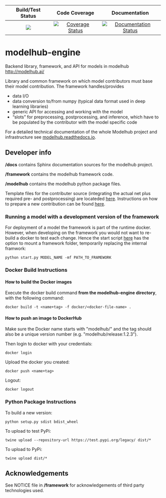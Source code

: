 |                                                       Build/Test Status                                                       |                                                                                           Code Coverage                                                                                           |                                                                    Documentation                                                                    |
| :---------------------------------------------------------------------------------------------------------------------------: | :-----------------------------------------------------------------------------------------------------------------------------------------------------------------------------------------------: | :-------------------------------------------------------------------------------------------------------------------------------------------------: |
| [![](https://travis-ci.org/modelhub-ai/modelhub-engine.svg?branch=master)](https://travis-ci.org/modelhub-ai/modelhub-engine) | [![Coverage Status](https://coveralls.io/repos/github/modelhub-ai/modelhub-engine/badge.svg?branch=master&service=github)](https://coveralls.io/github/modelhub-ai/modelhub-engine?branch=master) | [![Documentation Status](https://readthedocs.org/projects/modelhub/badge/?version=latest)](https://modelhub.readthedocs.io/en/latest/?badge=latest) |

# modelhub-engine

Backend library, framework, and API for models in modelhub http://modelhub.ai/

Library and common framework on which model contributors must base their model contribution. The framework handles/provides

* data I/O
* data conversion to/from numpy (typical data format used in deep learning libraries)
* generic API for accessing and working with the model
* “slots” for preprocessing, postprocessing, and inference, which have to be populated by the contributor with the model specific code

For a detailed technical documentation of the whole Modelhub project and infrastructure see [modelhub.readthedocs.io](http://modelhub.readthedocs.io).

## Developer info

**/docs** contains Sphinx documentation sources for the modelhub project.

**/framework** contains the modelhub framework code.

**/modelhub** contains the modelhub python package files.

Template files for the contributer source (integrating the actual net plus required pre- and postprocessing) are locateded [here](https://github.com/modelhub-ai/model-template). Instructions on how to prepare a new contribution can be found [here](http://modelhub.readthedocs.io/en/latest/contribute.html).

### Running a model with a development version of the framework

For deployment of a model the framework is part of the runtime docker. However, when developing on the framework you would not want to re-build a docker to test each change. Hence the start script [here](https://github.com/modelhub-ai/modelhub) has the option to mount a framework folder, temporarily replacing the internal framwork:

```
python start.py MODEL_NAME -mf PATH_TO_FRAMEWORK
```

### Docker Build Instructions

#### How to build the Docker images

Execute the docker build command **from the modelhub-engine directory**,
with the following command:

```
docker build -t <name+tag> -f docker/<docker-file-name> .
```

#### How to push an image to DockerHub

Make sure the Docker name starts with "modelhub/" and the tag should also be
a unique version number (e.g. "modelhub/release:1.2.3").

Then login to docker with your credentials:
```
docker login
```

Upload the docker you created:
```
docker push <name+tag>
```

Logout:
```
docker logout
```


### Python Package Instructions

To build a new version:

```
python setup.py sdist bdist_wheel
```

To upload to test PyPi:

```
twine upload --repository-url https://test.pypi.org/legacy/ dist/*
```

To upload to PyPi:

```
twine upload dist/*
```

## Acknowledgements

See NOTICE file in **/framework** for acknowledgements of third party technologies used.
